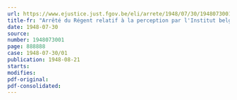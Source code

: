 ```yaml
---
url: https://www.ejustice.just.fgov.be/eli/arrete/1948/07/30/1948073001/justel
title-fr: "Arrêté du Régent relatif à la perception par l'Institut belgo luxembourgeois du Change de frais de dossier afférents aux transactions conclues par ce dernier sur base de l'arrêté-loi du 4 juin 1946"
date: 1948-07-30
source:
number: 1948073001
page: 888888
case: 1948-07-30/01
publication: 1948-08-21
starts:
modifies:
pdf-original:
pdf-consolidated:
---
```


